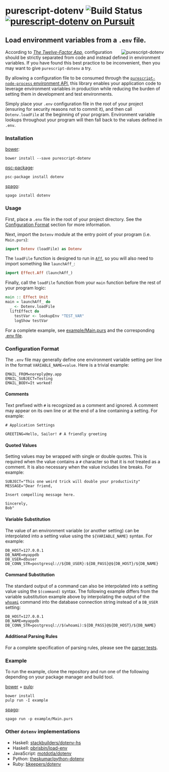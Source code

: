# purescript-dotenv ![Build Status](https://img.shields.io/travis/nsaunders/purescript-dotenv.svg) [![purescript-dotenv on Pursuit](https://pursuit.purescript.org/packages/purescript-dotenv/badge)](https://pursuit.purescript.org/packages/purescript-dotenv)
## Load environment variables from a ```.env``` file.

<img src="https://raw.githubusercontent.com/nsaunders/purescript-dotenv/master/img/readme.png" alt="purescript-dotenv" align="right" />

According to [_The Twelve-Factor App_](https://12factor.net/config), configuration should be strictly separated from code and instead defined in environment variables. If you have found this best practice to be inconvenient, then you may want to give ```purescript-dotenv``` a try.

By allowing a configuration file to be consumed through the [`purescript-node-process` environment API](https://pursuit.purescript.org/packages/purescript-node-process/7.0.0/docs/Node.Process#v:getEnv), this library enables your application code to leverage environment variables in production while reducing the burden of setting them in development and test environments.

Simply place your `.env` configuration file in the root of your project (ensuring for security reasons not to commit it), and then call `Dotenv.loadFile` at the beginning of your program. Environment variable lookups throughout your program will then fall back to the values defined in `.env`.

### Installation

[bower](https://github.com/bower/bower):
```
bower install --save purescript-dotenv
```

[psc-package](https://github.com/purescript/psc-package):
```
psc-package install dotenv
```

[spago](https://github.com/spacchetti/spago):
```
spago install dotenv
```

### Usage

First, place a `.env` file in the root of your project directory. See the [Configuration Format](#configuration-format) section for more information.

Next, import the `Dotenv` module at the entry point of your program (i.e. `Main.purs`):

```purescript
import Dotenv (loadFile) as Dotenv
```

The `loadFile` function is designed to run in [`Aff`](http://github.com/slamdata/purescript-aff), so you will also need to import something like `launchAff_`:

```purescript
import Effect.Aff (launchAff_)
```

Finally, call the `loadFile` function from your `main` function before the rest of your program logic:

```purescript
main :: Effect Unit
main = launchAff_ do
  _ <- Dotenv.loadFile
  liftEffect do
    testVar <- lookupEnv "TEST_VAR"
    logShow testVar
```

For a complete example, see [example/Main.purs](example/Main.purs) and the corresponding [.env file](.env).

### Configuration Format

The `.env` file may generally define one environment variable setting per line in the format `VARIABLE_NAME=value`. Here is a trivial example:

```
EMAIL_FROM=noreply@my.app
EMAIL_SUBJECT=Testing
EMAIL_BODY=It worked!
```

#### Comments

Text prefixed with `#` is recognized as a comment and ignored. A comment may appear on its own line or at the end of a line containing a setting. For example:

```
# Application Settings

GREETING=Hello, Sailor! # A friendly greeting
```

#### Quoted Values

Setting values may be wrapped with single or double quotes. This is required when the value contains a `#` character so that it is not treated as a comment. It is also necessary when the value includes line breaks. For example:

```
SUBJECT="This one weird trick will double your productivity"
MESSAGE="Dear friend,

Insert compelling message here.

Sincerely,
Bob"
```

#### Variable Substitution

The value of an environment variable (or another setting) can be interpolated into a setting value using the `${VARIABLE_NAME}` syntax. For example:

```
DB_HOST=127.0.0.1
DB_NAME=myappdb
DB_USER=dbuser
DB_CONN_STR=postgresql://${DB_USER}:${DB_PASS}@${DB_HOST}/${DB_NAME}
```

#### Command Substitution

The standard output of a command can also be interpolated into a setting value using the `$(command)` syntax. The following example differs from the variable substitution example above by interpolating the output of the [`whoami`](http://man7.org/linux/man-pages/man1/whoami.1.html) command into the database connection string instead of a `DB_USER` setting:

```
DB_HOST=127.0.0.1
DB_NAME=myappdb
DB_CONN_STR=postgresql://$(whoami):${DB_PASS}@${DB_HOST}/${DB_NAME}
```

#### Additional Parsing Rules

For a complete specification of parsing rules, please see the [parser tests](test/Parse.purs).

### Example

To run the example, clone the repository and run one of the following depending on your package manager and build tool.

[bower](https://github.com/bower/bower) + [pulp](http://github.com/purescript-contrib/pulp):
```
bower install
pulp run -I example
```

[spago](https://github.com/spacchetti/spago):
```
spago run -p example/Main.purs
```

### Other ```dotenv``` implementations
* Haskell: [stackbuilders/dotenv-hs](https://github.com/stackbuilders/dotenv-hs)
* Haskell: [pbrisbin/load-env](https://github.com/pbrisbin/load-env)
* JavaScript: [motdotla/dotenv](http://github.com/motdotla/dotenv)
* Python: [theskumar/python-dotenv](https://github.com/theskumar/python-dotenv)
* Ruby: [bkeepers/dotenv](https://github.com/bkeepers/dotenv)
